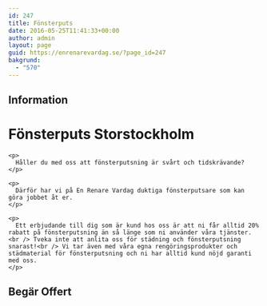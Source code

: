 ```yaml
---
id: 247
title: Fönsterputs
date: 2016-05-25T11:41:33+00:00
author: admin
layout: page
guid: https://enrenarevardag.se/?page_id=247
bakgrund:
  - "570"
---
```

<div class="responsive-tabs">
  <h2 class="tabtitle">
    Information
  </h2>
  
  <div class="tabcontent">
    <h1>
      Fönsterputs Storstockholm
    </h1>
    
    <p>
      Håller du med oss att fönsterputsning är svårt och tidskrävande?
    </p>
    
    <p>
      Därför har vi på En Renare Vardag duktiga fönsterputsare som kan göra jobbet åt er.
    </p>
    
    <p>
      Ett erbjudande till dig som är kund hos oss är att ni får alltid 20% rabatt på fönsterputsning än så länge som ni använder våra tjänster.<br /> Tveka inte att anlita oss för städning och fönsterputsning snarast!<br /> Vi tar även med våra egna rengöringsprodukter och städmaterial för fönsterputsning och ni har alltid kund nöjd garanti med oss.
    </p>
  </div>
  
  <h2 class="tabtitle">
    Begär Offert
  </h2>
  
  <div class="tabcontent">
    <div role="form" class="wpcf7" id="wpcf7-f311-o11" lang="sv-SE" dir="ltr">
      <div class="screen-reader-response">
      </div>
    </div>
  </div>
</div>